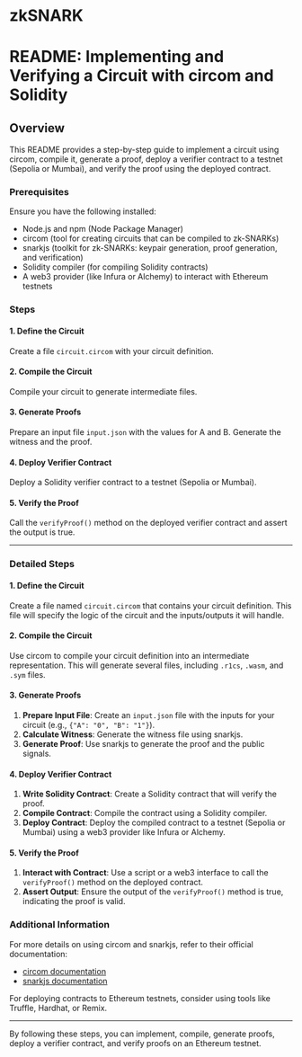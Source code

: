 # zkSNARK

# README: Implementing and Verifying a Circuit with circom and Solidity

## Overview

This README provides a step-by-step guide to implement a circuit using circom, compile it, generate a proof, deploy a verifier contract to a testnet (Sepolia or Mumbai), and verify the proof using the deployed contract.

### Prerequisites

Ensure you have the following installed:

- Node.js and npm (Node Package Manager)
- circom (tool for creating circuits that can be compiled to zk-SNARKs)
- snarkjs (toolkit for zk-SNARKs: keypair generation, proof generation, and verification)
- Solidity compiler (for compiling Solidity contracts)
- A web3 provider (like Infura or Alchemy) to interact with Ethereum testnets

### Steps

#### 1. Define the Circuit

Create a file `circuit.circom` with your circuit definition.

#### 2. Compile the Circuit

Compile your circuit to generate intermediate files.

#### 3. Generate Proofs

Prepare an input file `input.json` with the values for A and B. Generate the witness and the proof.

#### 4. Deploy Verifier Contract

Deploy a Solidity verifier contract to a testnet (Sepolia or Mumbai).

#### 5. Verify the Proof

Call the `verifyProof()` method on the deployed verifier contract and assert the output is true.

---

### Detailed Steps

#### 1. Define the Circuit

Create a file named `circuit.circom` that contains your circuit definition. This file will specify the logic of the circuit and the inputs/outputs it will handle.

#### 2. Compile the Circuit

Use circom to compile your circuit definition into an intermediate representation. This will generate several files, including `.r1cs`, `.wasm`, and `.sym` files.

#### 3. Generate Proofs

1. **Prepare Input File**: Create an `input.json` file with the inputs for your circuit (e.g., `{"A": "0", "B": "1"}`).
2. **Calculate Witness**: Generate the witness file using snarkjs.
3. **Generate Proof**: Use snarkjs to generate the proof and the public signals.

#### 4. Deploy Verifier Contract

1. **Write Solidity Contract**: Create a Solidity contract that will verify the proof.
2. **Compile Contract**: Compile the contract using a Solidity compiler.
3. **Deploy Contract**: Deploy the compiled contract to a testnet (Sepolia or Mumbai) using a web3 provider like Infura or Alchemy.

#### 5. Verify the Proof

1. **Interact with Contract**: Use a script or a web3 interface to call the `verifyProof()` method on the deployed contract.
2. **Assert Output**: Ensure the output of the `verifyProof()` method is true, indicating the proof is valid.

### Additional Information

For more details on using circom and snarkjs, refer to their official documentation:

- [circom documentation](https://docs.circom.io/)
- [snarkjs documentation](https://github.com/iden3/snarkjs)

For deploying contracts to Ethereum testnets, consider using tools like Truffle, Hardhat, or Remix.

---

By following these steps, you can implement, compile, generate proofs, deploy a verifier contract, and verify proofs on an Ethereum testnet.
